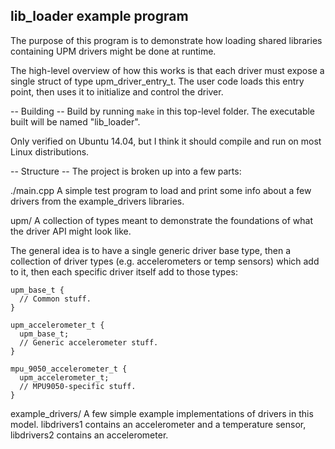 lib_loader example program
--------------------------

The purpose of this program is to demonstrate how loading shared libraries
containing UPM drivers might be done at runtime.

The high-level overview of how this works is that each driver must expose
a single struct of type upm_driver_entry_t. The user code loads this entry
point, then uses it to initialize and control the driver.

-- Building --
Build by running `make` in this top-level folder. The executable built will
be named "lib_loader".

Only verified on Ubuntu 14.04, but I think it should compile and run on most
Linux distributions.

-- Structure --
The project is broken up into a few parts:

./main.cpp
  A simple test program to load and print some info about a few drivers from
  the example_drivers libraries.

upm/
  A collection of types meant to demonstrate the foundations of what the driver
  API might look like.

  The general idea is to have a single generic driver base type, then a
  collection of driver types (e.g. accelerometers or temp sensors) which add
  to it, then each specific driver itself add to those types:

    upm_base_t {
      // Common stuff.
    }

    upm_accelerometer_t {
      upm_base_t;
      // Generic accelerometer stuff.
    }

    mpu_9050_accelerometer_t {
      upm_accelerometer_t;
      // MPU9050-specific stuff.
    }

example_drivers/
  A few simple example implementations of drivers in this model. libdrivers1
  contains an accelerometer and a temperature sensor, libdrivers2 contains
  an accelerometer.
